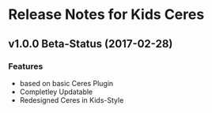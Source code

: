 # Release Notes for Kids Ceres

## v1.0.0 Beta-Status (2017-02-28)

### Features

- based on basic Ceres Plugin
- Completley Updatable
- Redesigned Ceres in Kids-Style